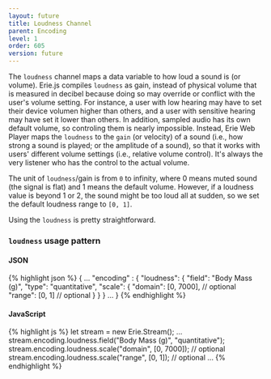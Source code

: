 ```yaml
---
layout: future
title: Loudness Channel
parent: Encoding
level: 1
order: 605
version: future
---
```


The `loudness` channel maps a data variable to how loud a sound is (or volume).
Erie.js compiles `loudness` as gain, instead of physical volume that is measured in decibel
because doing so may override or conflict with the user's volume setting.
For instance, a user with low hearing may have to set their device volumen higher than others,
and a user with sensitive hearing may have set it lower than others.
In addition, sampled audio has its own default volume, so controling them is nearly impossible.
Instead, Erie Web Player maps the `loudness` to the `gain` (or velocity) of a sound (i.e., how strong a sound is played; or the amplitude of a sound),
so that it works with users' different volume settings (i.e., relative volume control).
It's always the very listener who has the control to the actual volume.

The unit of `loudness`/gain is from `0` to infinity, where 0 means muted sound (the signal is flat) and 1 means the default volume.
However, if a loudness value is beyond 1 or 2, the sound might be too loud all at sudden, so we set the default loudness range to `[0, 1]`.

Using the `loudness` is pretty straightforward.

### `loudness` usage pattern

<code-groups>
<code-group>
<h4>JSON</h4>
{% highlight json %}
{
  ...
  "encoding" : {
    "loudness": {
      "field": "Body Mass (g)",
      "type": "quantitative",
      "scale": {
        "domain": [0, 7000], // optional
        "range": [0, 1] // optional
      }
    }
  }
  ...
}
{% endhighlight %}
</code-group>
<code-group>
<h4>JavaScript</h4>
{% highlight js %}
let stream = new Erie.Stream();
...
stream.encoding.loudness.field("Body Mass (g)", "quantitative");
stream.encoding.loudness.scale("domain", [0, 7000]); // optional
stream.encoding.loudness.scale("range", [0, 1]); // optional
...
{% endhighlight %}
</code-group>
</code-groups>

<!-- todo: example -->